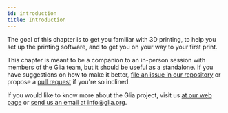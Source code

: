```yaml
---
id: introduction
title: Introduction
---
```


The goal of this chapter is to get you familiar with 3D printing, to help you set up the printing software, and to get you on your way to your first print.

This chapter is meant to be a companion to an in-person session with members of the Glia team, but it should be useful as a standalone. If you have suggestions on how to make it better, [file an issue in our repository](https://github.com/gliax/documentation/issues) or propose a [pull request](https://help.github.com/articles/about-pull-requests/) if you're so inclined.

If you would like to know more about the Glia project, visit us [at our web page](https://glia.org) or [send us an email at info@glia.org](mailto:info@glia.org).
